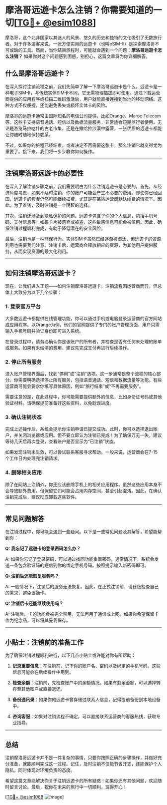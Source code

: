 # 摩洛哥远遊卡怎么注销？你需要知道的一切[[TG💪+ @esim1088](https://t.me/s/esim1088)]

摩洛哥，这个北非国家以其迷人的风景、悠久的历史和独特的文化吸引了无数旅行者。对于许多游客来说，一张方便实用的远遊卡（也叫eSIM卡）是探索摩洛哥不可或缺的工具。然而，当你结束旅程时，可能就会遇到一个问题：**摩洛哥远遊卡怎么注销？** 如果你对这个问题感到困惑，别担心，这篇文章将为你详细解答。

## 什么是摩洛哥远遊卡？

在深入探讨注销流程之前，我们先简单了解一下摩洛哥远遊卡是什么。远遊卡是一种电子SIM卡，与传统实体SIM卡不同，它无需物理插拔即可使用。通过下载运营商提供的应用程序或扫描二维码激活后，用户就能直接连接到当地的移动网络。这种方式不仅便捷，还能避免丢失或损坏实体卡的风险。

摩洛哥的远遊卡通常由国际知名的电信公司提供，比如Orange、Maroc Telecom等。这些卡支持语音通话、短信以及数据流量服务，非常适合短期旅行者使用。无论是游览马拉喀什的古老市集，还是在撒哈拉沙漠中露营，一张优质的远遊卡都能让你随时随地保持联系。

不过，如果你的旅程已经结束，或者决定不再需要这张卡，那么注销它就变得尤为重要了。接下来，我们将一步步教你如何操作。

---

## 注销摩洛哥远遊卡的必要性

在深入了解注销步骤之前，我们需要明白为什么注销远遊卡是必要的。首先，从经济角度考虑，如果不及时注销，你的账户可能会产生不必要的费用。即使你已经回国，远遊卡的套餐仍然可能继续扣费，尤其是在某些运营商默认续费的情况下。因此，为了省钱，及时注销是一个明智的选择。

其次，注销还涉及到隐私保护的问题。远遊卡包含了你的个人信息，包括手机号码、支付信息等。如果卡片被遗弃或被盗，这些敏感信息可能会被滥用。因此，确保注销过程顺利完成，有助于降低潜在的安全风险。

最后，注销也是一种环保行为。实体SIM卡虽然已经逐渐被淘汰，但远遊卡的资源利用也需要我们注意。注销卡后，运营商会释放相应的资源，为其他用户提供服务，从而实现资源的最大化利用。

---

## 如何注销摩洛哥远遊卡？

现在，让我们进入正题——如何注销摩洛哥远遊卡。注销流程因运营商而异，但总体上大致分为以下几个步骤：

### 1. 登录官方平台

大多数远遊卡都提供在线管理功能，你可以通过手机或电脑登录运营商的官方网站或应用程序。以Orange为例，他们的官网提供了专门的账户管理页面，用户只需输入手机号码并验证身份即可进入系统。

在登录过程中，请务必确认你是该账户的所有者，并检查是否有任何未处理的账单或服务。如果有未结清的费用，建议先完成支付再进行后续操作。

### 2. 停止所有服务

进入账户管理界面后，找到“停用”或“注销”选项。这一步通常是整个流程的核心部分。你需要明确选择停止所有服务，包括语音通话、短信和数据流量等功能。有些运营商可能会要求你填写具体原因，例如“旅行结束”或“不再需要服务”。

需要注意的是，在此过程中，你可能需要提供额外的信息，比如身份证号码或其他验证材料。请确保提前准备好这些资料，以免耽误进度。

### 3. 确认注销状态

完成上述操作后，系统会提示你注销申请已提交成功。此时，你可以选择退出账户，并关闭浏览器或应用。但不要立即认为注销已完成！为了确保万无一失，建议等待几天后再次登录，查看账户是否显示为“已注销”状态。

如果发现注销未生效，可以尝试联系客服寻求帮助。一般来说，运营商会在7-15个工作日内处理完注销请求。

### 4. 删除相关应用

除了在网站上注销外，你还应该删除手机上的相关应用程序。虽然这些应用本身不会导致额外费用，但保留它们可能会占用内存空间，甚至引起混淆。因此，在确认注销完成后，建议彻底卸载这些软件。

---

## 常见问题解答

在注销过程中，你可能会遇到一些疑问。以下是一些常见问题及其解答，希望能帮到你：

**Q: 我忘记了远遊卡的登录密码怎么办？**

A: 如果你忘记了登录密码，可以通过找回功能重置密码。通常情况下，系统会发送一条包含验证码的短信到你的绑定手机号码。按照提示输入新密码即可。

**Q: 注销后还能恢复服务吗？**

A: 一般情况下，注销后的服务无法恢复。因此，在正式注销前，请仔细检查自己的需求，避免误操作。

**Q: 注销后卡还能继续使用吗？**

A: 注销后，卡的功能会被完全禁用，无法再用于通信或上网。如果你希望保留卡作为纪念品，可以将其妥善保存。

---

## 小贴士：注销前的准备工作

为了确保注销过程顺利进行，以下几点小贴士或许能对你有所帮助：

1. **记录重要信息**：在注销前，记下你的账户名、密码以及绑定的手机号码。这些信息可能会在后续操作中用到。
   
2. **检查余额**：注销前，先检查账户中的余额情况。如果有剩余金额，可以选择转存至其他账户或直接退还。

3. **备份通讯录**：如果你的远遊卡曾存储过联系人信息，记得提前备份到本地设备中。

4. **咨询客服**：如果对注销流程不确定，可以直接联系运营商的客服热线，获取专业指导。

---

## 总结

注销摩洛哥远遊卡并不是一件复杂的事情，只要你按照正确的步骤操作，并做好充分准备，就能顺利完成这一过程。记住，及时注销不仅能节省开支，还能保护个人隐私，同时体现对环境负责的态度。

希望这篇文章能解决你关于注销远遊卡的所有疑惑！如果你还有其他问题，欢迎随时留言讨论。最后，祝你在未来的旅行中一切顺利，玩得开心！

[[TG💪+ @esim1088](https://t.me/s/esim1088) ![Image](https://i.postimg.cc/4NQfJmqS/Snipaste-2025-05-13-00-14-12.png)]